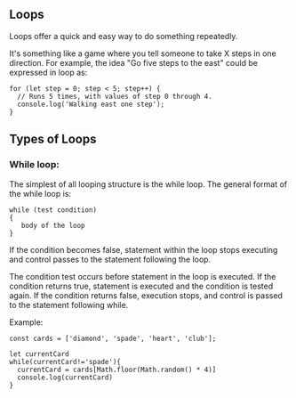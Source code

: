 ## Loops

Loops offer a quick and easy way to do something repeatedly.

It's something like a game where you tell someone to take X steps in one direction. For example, the idea "Go five steps to the east" could be expressed in loop as:

```
for (let step = 0; step < 5; step++) {
  // Runs 5 times, with values of step 0 through 4.
  console.log('Walking east one step');
}
```

## Types of Loops

### While loop:

The simplest of all looping structure is the while loop. The general format of the while
loop is:

```
while (test condition)
{
   body of the loop
}
```

If the condition becomes false, statement within the loop stops executing and control passes to the statement following the loop.

The condition test occurs before statement in the loop is executed. If the condition returns true, statement is executed and the condition is tested again. If the condition returns false, execution stops, and control is passed to the statement following while.

Example:

```
const cards = ['diamond', 'spade', 'heart', 'club'];

let currentCard
while(currentCard!='spade'){
  currentCard = cards[Math.floor(Math.random() * 4)]
  console.log(currentCard)
}
```
